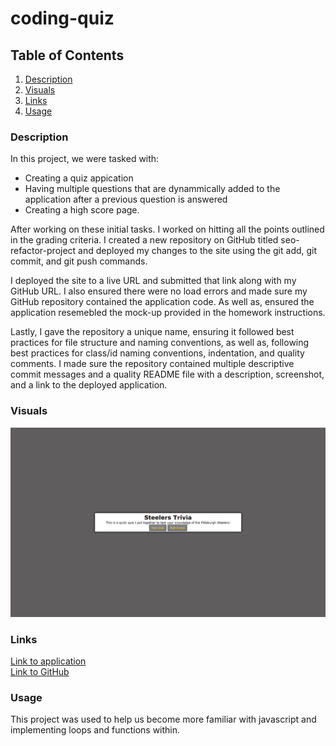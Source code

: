 # coding-quiz

## Table of Contents
1. [Description](#description)
2. [Visuals](#visuals)
3. [Links](#links)
4. [Usage](#usage)

### Description  
In this project, we were tasked with:  

- Creating a quiz appication
- Having multiple questions that are dynammically added to the application after a previous question is answered
- Creating a high score page. 
 

After working on these initial tasks. I worked on hitting all the points outlined in the grading criteria. I created a new repository on GitHub titled seo-refactor-project and deployed my changes to the site using the git add, git commit, and git push commands.  

I deployed the site to a live URL and submitted that link along with my GitHub URL. I also ensured there were no load errors and made sure my GitHub repository contained the application code. As well as, ensured the application resemebled the mock-up provided in the homework instructions.  

Lastly, I gave the repository a unique name, ensuring it followed best practices for file structure and naming conventions, as well as, following best practices for class/id naming conventions, indentation, and quality comments. I made sure the repository contained multiple descriptive commit messages and a quality README file with a description, screenshot, and a link to the deployed application. 

### Visuals

![screencapture1](./assets/images/screencap.png)  

### Links

[Link to application](https://bigzeus2005.github.io/coding-quiz/)  
[Link to GitHub](https://github.com/bigzeus2005/coding-quiz)


### Usage

This project was used to help us become more familiar with javascript and implementing loops and functions within. 